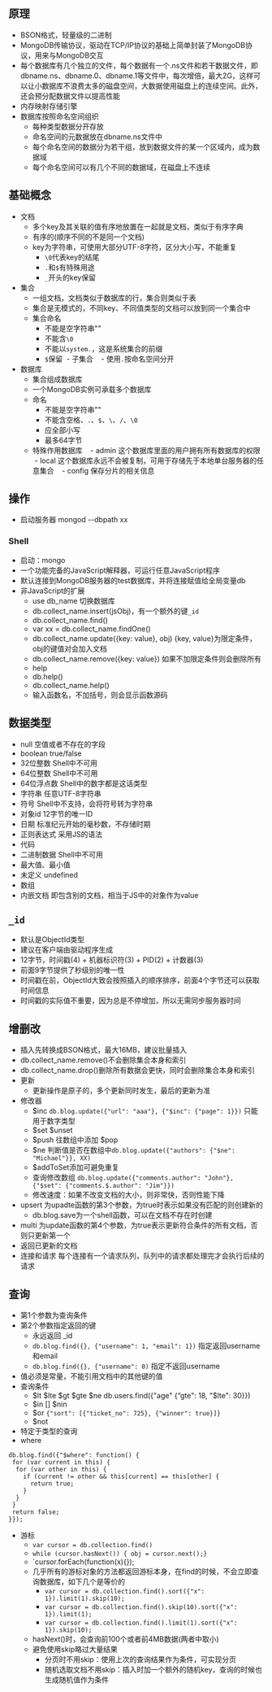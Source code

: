 ## 原理
- BSON格式，轻量级的二进制
- MongoDB传输协议，驱动在TCP/IP协议的基础上简单封装了MongoDB协议，用来与MongoDB交互
- 每个数据库有几个独立的文件，每个数据有一个.ns文件和若干数据文件，即 dbname.ns、dbname.0、dbname.1等文件中，每次增倍，最大2G，这样可以让小数据库不浪费太多的磁盘空间，大数据使用磁盘上的连续空间。此外，还会预分配数据文件以提高性能
- 内存映射存储引擎
- 数据库按照命名空间组织
  - 每种类型数据分开存放
  - 命名空间的元数据放在dbname.ns文件中
  - 每个命名空间的数据分为若干组，放到数据文件的某一个区域内，成为数据域
  - 每个命名空间可以有几个不同的数据域，在磁盘上不连续


## 基础概念
- 文档
  - 多个key及其关联的值有序地放置在一起就是文档，类似于有序字典
  - 有序的(顺序不同的不是同一个文档)
  - key为字符串，可使用大部分UTF-8字符，区分大小写，不能重复
    - `\0`代表key的结尾
    - `.`和`$`有特殊用途
    - `_`开头的key保留
- 集合
  - 一组文档，文档类似于数据库的行，集合则类似于表
  - 集合是无模式的，不同key、不同值类型的文档可以放到同一个集合中
  - 集合命名
    - 不能是空字符串""
    - 不能含`\0`
    - 不能以`system.`，这是系统集合的前缀
    - `$`保留
  - 子集合
    - 使用`.`按命名空间分开
- 数据库
  - 集合组成数据库
  - 一个MongoDB实例可承载多个数据库
  - 命名
    - 不能是空字符串""
    - 不能含空格、`.`、`$`、`\`、`/`、`\0`
    - 应全部小写
    - 最多64字节
  - 特殊作用数据库
    - admin 这个数据库里面的用户拥有所有数据库的权限
    - local 这个数据库永远不会被复制，可用于存储先于本地单台服务器的任意集合
    - config 保存分片的相关信息
 
 ## 操作
 - 启动服务器 mongod --dbpath xx
### Shell
- 启动：mongo
- 一个功能完备的JavaScript解释器，可运行任意JavaScript程序
- 默认连接到MongoDB服务器的test数据库，并将连接赋值给全局变量db
- 非JavaScript的扩展
  - use db_name 切换数据库
  - db.collect_name.insert(jsObj)，有一个额外的键`_id`
  - db.collect_name.find()
  - var xx = db.collect_name.findOne()
  - db.collect_name.update({key: value}, obj) {key, value}为限定条件，obj的键值对会加入文档
  - db.collect_name.remove({key: value}) 如果不加限定条件则会删除所有
  - help
  - db.help()
  - db.collect_name.help()
  - 输入函数名，不加括号，则会显示函数源码
  
## 数据类型
- null 空值或者不存在的字段
- boolean true/false
- 32位整数 Shell中不可用
- 64位整数 Shell中不可用
- 64位浮点数 Shell中的数字都是这话类型
- 字符串 任意UTF-8字符串
- 符号  Shell中不支持，会将符号转为字符串
- 对象id 12字节的唯一ID
- 日期 标准纪元开始的毫秒数，不存储时期
- 正则表达式 采用JS的语法
- 代码
- 二进制数据 Shell中不可用
- 最大值、最小值
- 未定义 undefined
- 数组
- 内嵌文档 即包含别的文档，相当于JS中的对象作为value

## `_id`
- 默认是ObjectId类型
- 建议在客户端由驱动程序生成
- 12字节，时间戳(4) + 机器标识符(3) + PID(2) + 计数器(3)
- 前面9字节提供了秒级别的唯一性
- 时间戳在前，ObjectId大致会按照插入的顺序排序，前面4个字节还可以获取时间信息
- 时间戳的实际值不重要，因为总是不停增加，所以无需同步服务器时间

## 增删改
- 插入先转换成BSON格式，最大16MB，建议批量插入
- db.collect_name.remove()不会删除集合本身和索引
- db.collect_name.drop()删除所有数据会更快，同时会删除集合本身和索引
- 更新
  - 更新操作是原子的，多个更新同时发生，最后的更新为准
- 修改器
  - $inc `db.blog.update({"url": "aaa"}, {"$inc": {"page": 1}})` 只能用于数字类型
  - $set $unset
  - $push 往数组中添加 $pop 
  - $ne 判断值是否在数组中`db.blog.update({"authors": {"$ne": "Michael"}}, XX)`
  - $addToSet添加可避免重复
  - 查询修改数组 `db.blog.update({"comments.author": "John"}, {"$set": {"comments.$.author": "Jim"}})`
  - 修改速度：如果不改变文档的大小，则非常快，否则性能下降
- upsert 为upadte函数的第3个参数，为true时表示如果没有匹配的则创建新的
  - db.blog.save为一个shell函数，可以在文档不存在时创建
- multi  为update函数的第4个参数，为true表示更新符合条件的所有文档，否则只更新第一个
- 返回已更新的文档
- 连接和请求 每个连接有一个请求队列，队列中的请求都处理完才会执行后续的请求

## 查询
- 第1个参数为查询条件
- 第2个参数指定返回的键
  - 永远返回 \_id
  - `db.blog.find({}, {"username": 1, "email": 1})` 指定返回username和email
  - `db.blog.find({}, {"username": 0)` 指定不返回username
- 值必须是常量，不能引用文档中的其他键的值
- 查询条件
  - $lt $lte $gt $gte $ne db.users.find({"age" {“gte": 18, "$lte": 30}})
  - $in \[] $nin
  - $or `{"sort": [{"ticket_no": 725}, {"winner": true}]}`
  - $not
- 特定于类型的查询
- where
```
db.blog.find({"$where": function() {
 for (var current in this) {
  for (var other in this) {
    if (current != other && this[current] == this[other] {
      return true;
    }
  }
 }
 return false;
}});
```
- 游标
  - `var cursor = db.collection.find()`
  - `while (cursor.hasNext()) { obj = cursor.next();}`
  - `cursor.forEach(function(x){});
  - 几乎所有的游标对象的方法都返回游标本身，在find的时候，不会立即查询数据库，如下几个是等价的
    - `var cursor = db.collection.find().sort({"x": 1}).limit(1).skip(10);`
    - `var cursor = db.collection.find().skip(10).sort({"x": 1}).limit(1);`
    - `var cursor = db.collection.find().limit(1).sort({"x": 1}).skip(10);`
  - hasNext()时，会查询前100个或者前4MB数据(两者中取小)
  - 避免使用skip略过大量结果
    - 分页时不用skip：使用上次的查询结果作为条件，可实现分页
    - 随机选取文档不用skip：插入时加一个额外的随机key，查询的时候也生成随机值作为条件
